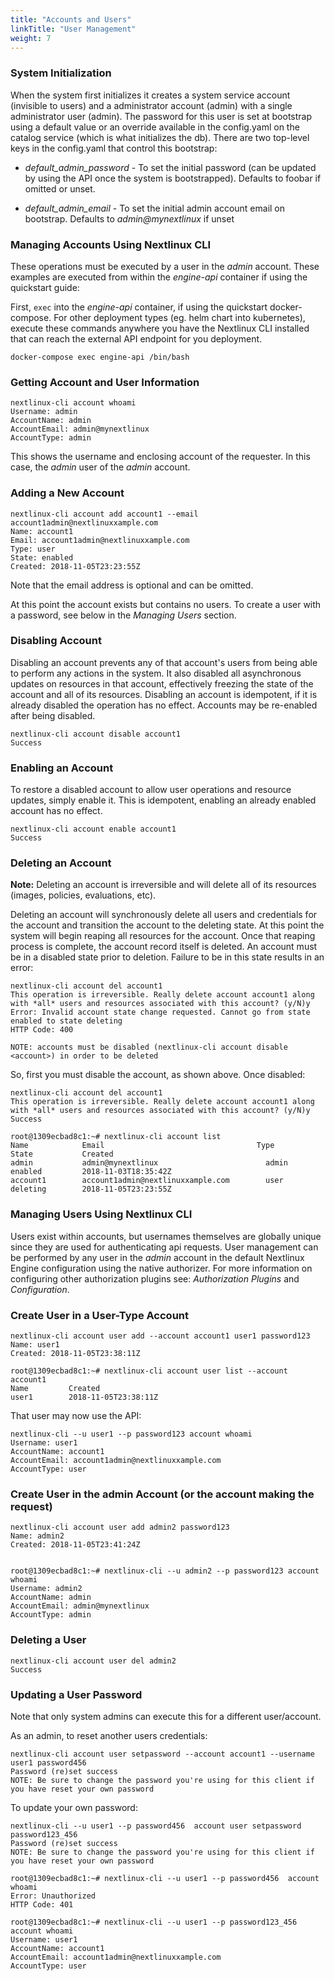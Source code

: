 ```yaml
---
title: "Accounts and Users"
linkTitle: "User Management"
weight: 7
---
```


### System Initialization

When the system first initializes it creates a system service account (invisible to users) and a administrator account (admin) with a single administrator user (admin). The password for this user is set at bootstrap using a default value or an override available in the config.yaml on the catalog service (which is what initializes the db). There are two top-level keys in the config.yaml that control this bootstrap:

- *default_admin_password* - To set the initial password (can be updated by using the API once the system is bootstrapped). Defaults to foobar if omitted or unset.

- *default_admin_email* - To set the initial admin account email on bootstrap. Defaults to *admin@mynextlinux* if unset

### Managing Accounts Using Nextlinux CLI

These operations must be executed by a user in the *admin* account. These examples are executed from within the *engine-api* container if using the quickstart guide:

First, `exec` into the *engine-api* container, if using the quickstart docker-compose. For other deployment types (eg. helm chart into kubernetes), execute these commands anywhere you have the Nextlinux CLI installed that can reach the external API endpoint for you deployment.

`docker-compose exec engine-api /bin/bash`

### Getting Account and User Information

```
nextlinux-cli account whoami
Username: admin
AccountName: admin
AccountEmail: admin@mynextlinux
AccountType: admin
```

This shows the username and enclosing account of the requester. In this case, the *admin* user of the *admin* account.

### Adding a New Account

```
nextlinux-cli account add account1 --email account1admin@nextlinuxxample.com
Name: account1
Email: account1admin@nextlinuxxample.com
Type: user
State: enabled
Created: 2018-11-05T23:23:55Z
```

Note that the email address is optional and can be omitted.

At this point the account exists but contains no users. To create a user with a password, see below in the *Managing Users* section.

### Disabling Account

Disabling an account prevents any of that account's users from being able to perform any actions in the system. It also disabled all asynchronous updates on resources in that account, effectively freezing the state of the account and all of its resources. Disabling an account is idempotent, if it is already disabled the operation has no effect. Accounts may be re-enabled after being disabled.

```
nextlinux-cli account disable account1
Success
```

### Enabling an Account

To restore a disabled account to allow user operations and resource updates, simply enable it. This is idempotent, enabling an already enabled account has no effect.

```
nextlinux-cli account enable account1
Success
```

### Deleting an Account

**Note:** Deleting an account is irreversible and will delete all of its resources (images, policies, evaluations, etc).

Deleting an account will synchronously delete all users and credentials for the account and transition the account to the deleting state. At this point the system will begin reaping all resources for the account. Once that reaping process is complete, the account record itself is deleted. An account must be in a disabled state prior to deletion. Failure to be in this state results in an error:

```
nextlinux-cli account del account1
This operation is irreversible. Really delete account account1 along with *all* users and resources associated with this account? (y/N)y
Error: Invalid account state change requested. Cannot go from state enabled to state deleting
HTTP Code: 400

NOTE: accounts must be disabled (nextlinux-cli account disable <account>) in order to be deleted
```

So, first you must disable the account, as shown above. Once disabled:

```
nextlinux-cli account del account1
This operation is irreversible. Really delete account account1 along with *all* users and resources associated with this account? (y/N)y
Success

root@1309ecbad8c1:~# nextlinux-cli account list
Name            Email                                  Type         State           Created                     
admin           admin@mynextlinux                        admin        enabled         2018-11-03T18:35:42Z        
account1        account1admin@nextlinuxxample.com        user         deleting        2018-11-05T23:23:55Z        
```

### Managing Users Using Nextlinux CLI

Users exist within accounts, but usernames themselves are globally unique since they are used for authenticating api requests. User management can be performed by any user in the *admin* account in the default Nextlinux Engine configuration using the native authorizer. For more information on configuring other authorization plugins see: *Authorization Plugins* and *Configuration*.

### Create User in a User-Type Account

```
nextlinux-cli account user add --account account1 user1 password123
Name: user1
Created: 2018-11-05T23:38:11Z

root@1309ecbad8c1:~# nextlinux-cli account user list --account account1
Name         Created                     
user1        2018-11-05T23:38:11Z 
```

That user may now use the API:

```
nextlinux-cli --u user1 --p password123 account whoami
Username: user1
AccountName: account1
AccountEmail: account1admin@nextlinuxxample.com
AccountType: user
```

### Create User in the admin Account (or the account making the request)

```
nextlinux-cli account user add admin2 password123
Name: admin2
Created: 2018-11-05T23:41:24Z


root@1309ecbad8c1:~# nextlinux-cli --u admin2 --p password123 account whoami
Username: admin2
AccountName: admin
AccountEmail: admin@mynextlinux
AccountType: admin
```

### Deleting a User

```
nextlinux-cli account user del admin2
Success
```

### Updating a User Password

Note that only system admins can execute this for a different user/account.

As an admin, to reset another users credentials:

```
nextlinux-cli account user setpassword --account account1 --username user1 password456
Password (re)set success
NOTE: Be sure to change the password you're using for this client if you have reset your own password
```

To update your own password:

```
nextlinux-cli --u user1 --p password456  account user setpassword password123_456
Password (re)set success
NOTE: Be sure to change the password you're using for this client if you have reset your own password

root@1309ecbad8c1:~# nextlinux-cli --u user1 --p password456  account whoami
Error: Unauthorized
HTTP Code: 401

root@1309ecbad8c1:~# nextlinux-cli --u user1 --p password123_456  account whoami
Username: user1
AccountName: account1
AccountEmail: account1admin@nextlinuxxample.com
AccountType: user
```